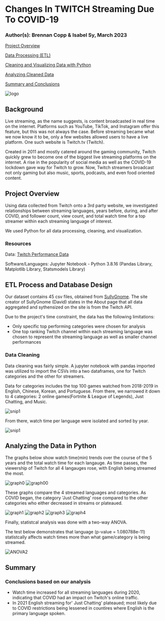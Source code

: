 # Changes In TWITCH Streaming Due To COVID-19
### Author(s): Brennan Copp & Isabel Sy,  March 2023  

[Project Overview](#project-overview)

[Data Processing (ETL)](#etl-process-and-database-design)

[Cleaning and Visualizing Data with Python](#analyzing-the-data-in-Python)

[Analyzing Cleaned Data](#analyzing-cleaned-data)

[Summary and Conclusions](#summary)

![logo](https://1000logos.net/wp-content/uploads/2018/10/Twitch-logo.png)

## Background
Live streaming, as the name suggests, is content broadcasted in real time on the internet. Platforms such as YouTube, TikTok, and Instagram offer this feature, but this was not always the case. Before streaming became what we now know it to be, only a few websites allowed users to have a live platform. One such website is Twitch.tv (Twitch). 

Created in 2011 and mostly catered around the gaming community, Twitch quickly grew to become one of the biggest live streaming platforms on the internet. A rise in the popularity of social media as well as the COVID-19 lockdown gave way for Twitch to grow. Now, Twitch streamers broadcast not only gaming but also music, sports, podcasts, and even food oriented content.

## Project Overview
Using data collected from Twitch onto a 3rd party website, we investigated relationships between streaming languages, years before, during, and after COVID, and follower count, view count, and total watch time for a top streamer within each streaming language of interest.

We used Python for all data processing, cleaning, and visualization.


### Resources
Data: [Twitch Performance Data](https://sullygnome.com/)

Software/Languages: Jupyter Notebook - Python 3.8.16 (Pandas Library, Matplotlib Library, Statsmodels Library)

## ETL Process and Database Design
Our dataset contains 45 csv files, obtained from [SullyGnome](https://sullygnome.com/). The site creator of SullyGnome (David) states in the About page that all data aggregated and sythensized on the site is from the Twitch API. 

Due to the project's time constraint, the data has the following limitations:
- Only specific top performing categories were chosen for analysis
- One top ranking Twitch channel within each streaming language was chosen to represent the streaming language as well as smaller channel performances

### Data Cleaning
Data cleaning was fairly simple. 
A jupyter notebook with pandas imported was utilized to import the CSVs into a two dataframes, one for Twitch categories and the other for streamers.

Data for categories includes the top 100 games watched from 2018-2019 in English, Chinese, Korean, and Portuguese. From there, we narrowed it down to 4 categories: 2 online games(Fortnite & League of Legends), Just Chatting, and Music. 

![snip1](https://github.com/itsy24/Twitch_Success/blob/isy/images/snippet1%20.png)

From there, watch time per language were isolated and sorted by year.

![snip1](https://github.com/itsy24/Twitch_Success/blob/isy/images/snippet2.png)

## Analyzing the Data in Python

The graphs below show watch time(min) trends over the course of the 5 years and the total watch time for each langauge. 
As time passes, the viewership of Twitch for all 4 langauges rose, with English being streamed the most. 

![graph0](https://github.com/itsy24/Twitch_Success/blob/main/Graphs/watch_time_trends.png)
![graph00](https://github.com/itsy24/Twitch_Success/blob/main/Graphs/total_watch_time.png)

These graphs compare the 4 streamed languages and categories. 
As COVID began, the category 'Just Chatting' rose compared to the other categories who either decreased in streams or plateaued. 

![graph1](https://github.com/itsy24/Twitch_Success/blob/main/Graphs/popular_cat_eng.png)
![graph2](https://github.com/itsy24/Twitch_Success/blob/main/Graphs/popular_cat_pr.png)
![graph3](https://github.com/itsy24/Twitch_Success/blob/main/Graphs/popular_cat_cn.png)
![graph4](https://github.com/itsy24/Twitch_Success/blob/main/Graphs/popular_cat_kr.png)

Finally, statistcal analysis was done with a two-way ANOVA.

The test below demonstrates that language (p-value = 1.080788e-11) statistcally affects watch times more than what game/category is being streamed.

![ANOVA2](https://github.com/itsy24/Twitch_Success/blob/isy/images/anova2.png)

## Summary

### Conclusions based on our analysis

- Watch time increased for all streaming languages during 2020, indicating that COVID had an impact on Twitch's online traffic. 
- In 2021 English streaming for' Just Chatting' plateaued; most likely due to COVID restrictions being lessened in countires where English is the primary language spoken.  


